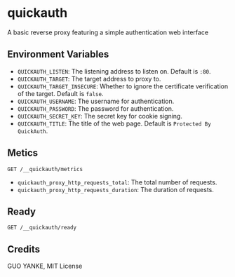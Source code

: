 # quickauth

A basic reverse proxy featuring a simple authentication web interface

## Environment Variables

- `QUICKAUTH_LISTEN`: The listening address to listen on. Default is `:80`.
- `QUICKAUTH_TARGET`: The target address to proxy to.
- `QUICKAUTH_TARGET_INSECURE`: Whether to ignore the certificate verification of the target. Default is `false`.
- `QUICKAUTH_USERNAME`: The username for authentication.
- `QUICKAUTH_PASSWORD`: The password for authentication.
- `QUICKAUTH_SECRET_KEY`: The secret key for cookie signing.
- `QUICKAUTH_TITLE`: The title of the web page. Default is `Protected By QuickAuth`.

## Metics

```
GET /__quickauth/metrics
```

- `quickauth_proxy_http_requests_total`: The total number of requests.
- `quickauth_proxy_http_requests_duration`: The duration of requests.

## Ready

```
GET /__quickauth/ready
```

## Credits

GUO YANKE, MIT License
